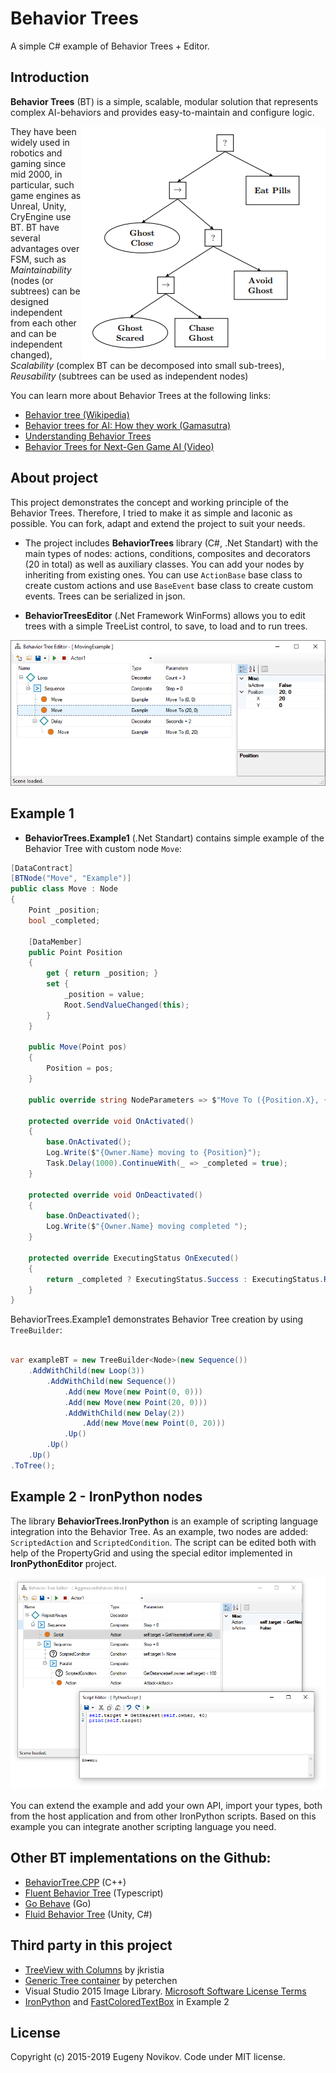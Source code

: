 # Behavior Trees

A simple C# example of Behavior Trees + Editor.

## Introduction

**Behavior Trees** (BT) is a simple, scalable, modular solution that represents complex AI-behaviors and provides easy-to-maintain and configure logic.

<img align="right" src="/Images/bt.png">

They have been widely used in robotics and gaming since mid 2000, in particular, such game engines as Unreal, Unity, CryEngine use BT. BT have several advantages over FSM, such as *Maintainability* (nodes (or subtrees) can be designed independent from each other and can be independent changed), *Scalability* (complex BT can be decomposed into small sub-trees), *Reusability* (subtrees can be used as independent nodes)

You can learn more about Behavior Trees at the following links:

* [Behavior tree (Wikipedia)](https://en.wikipedia.org/wiki/Behavior_tree_(artificial_intelligence,_robotics_and_control))
* [Behavior trees for AI: How they work (Gamasutra)](http://www.gamasutra.com/blogs/ChrisSimpson/20140717/221339/Behavior_trees_for_AI_How_they_work.php)
* [Understanding Behavior Trees](http://aigamedev.com/open/articles/bt-overview/)
* [Behavior Trees for Next-Gen Game AI (Video)](http://aigamedev.com/insider/presentation/behavior-trees/)


## About project

This project demonstrates the concept and working principle of the Behavior Trees. Therefore, I tried to make it as simple and laconic as possible. You can fork, adapt and extend the project to suit your needs.

* The project includes **BehaviorTrees** library (C#, .Net Standart) with the main types of nodes: actions, conditions, composites and decorators (20 in total) as well as auxiliary classes. You can add your nodes by inheriting from existing ones. You can use `ActionBase` base class to create custom actions and use `BaseEvent` base class to create custom events. Trees can be serialized in json.

* **BehaviorTreesEditor** (.Net Framework WinForms) allows you to edit trees with a simple TreeList control, to save, to load and to run trees.

![Behavior Trees](/Images/editor.png "Editor")

## Example 1

* **BehaviorTrees.Example1** (.Net Standart) contains simple example of the Behavior Tree with custom node `Move`:

```C#
[DataContract]
[BTNode("Move", "Example")]
public class Move : Node
{
    Point _position;
    bool _completed;

    [DataMember]
    public Point Position
    {
        get { return _position; }
        set {
            _position = value;
            Root.SendValueChanged(this);
        }
    }

    public Move(Point pos)
    {
        Position = pos;
    }

    public override string NodeParameters => $"Move To ({Position.X}, {Position.Y})";

    protected override void OnActivated()
    {
        base.OnActivated();
        Log.Write($"{Owner.Name} moving to {Position}");
        Task.Delay(1000).ContinueWith(_ => _completed = true);
    }

    protected override void OnDeactivated()
    {
        base.OnDeactivated();
        Log.Write($"{Owner.Name} moving completed ");
    }

    protected override ExecutingStatus OnExecuted()
    {
        return _completed ? ExecutingStatus.Success : ExecutingStatus.Running;
    }
}
```
BehaviorTrees.Example1 demonstrates Behavior Tree creation by using `TreeBuilder`:
```C#

var exampleBT = new TreeBuilder<Node>(new Sequence())
    .AddWithChild(new Loop(3))
        .AddWithChild(new Sequence())
            .Add(new Move(new Point(0, 0)))
            .Add(new Move(new Point(20, 0)))
            .AddWithChild(new Delay(2))
                .Add(new Move(new Point(0, 20)))
            .Up()
        .Up()
    .Up()
.ToTree();
```

## Example 2 - IronPython nodes

The library **BehaviorTrees.IronPython** is an example of scripting language integration into the Behavior Tree. As an example, two nodes are added: `ScriptedAction` and `ScriptedCondition`. The script can be edited both with help of the PropertyGrid and using the special editor implemented in **IronPythonEditor** project.

![Behavior Trees](/Images/ipeditor.png "IronPython nodes")

You can extend the example and add your own API, import your types, both from the host application and from other IronPython scripts. Based on this example you can integrate another scripting language you need.

## Other BT implementations on the Github: ##

* [BehaviorTree.CPP](https://github.com/BehaviorTree/BehaviorTree.CPP) (C++)
* [Fluent Behavior Tree](https://github.com/aequasi/fluent-behavior-tree) (Typescript)
* [Go Behave](https://github.com/askft/go-behave) (Go)
* [Fluid Behavior Tree](https://github.com/ashblue/fluid-behavior-tree) (Unity, C#)

## Third party in this project

* [TreeView with Columns](https://www.codeproject.com/Articles/23746/TreeView-with-Columns) by jkristia 
* [Generic Tree container](https://www.codeproject.com/Articles/12592/Generic-Tree-T-in-C) by peterchen 
* Visual Studio 2015 Image Library. [Microsoft Software License Terms](http://download.microsoft.com/download/0/6/0/0607D8EA-9BB7-440B-A36A-A24EB8C9C67E/Visual%20Studio%202015%20Image%20Library%20EULA.docx)
* [IronPython](https://github.com/IronLanguages/ironpython2/) and [FastColoredTextBox](https://github.com/PavelTorgashov/FastColoredTextBox) in Example 2

## License

Copyright (c) 2015-2019 Eugeny Novikov. Code under MIT license.